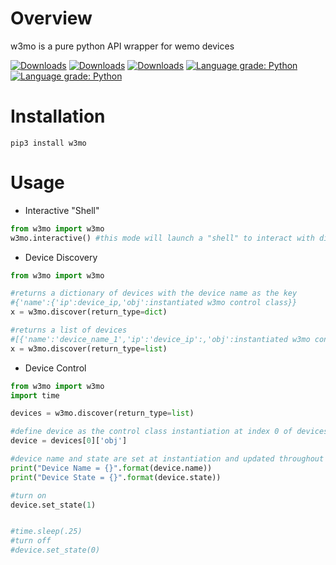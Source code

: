 # Overview

w3mo is a pure python API wrapper for wemo devices

<span>[![Downloads](https://pepy.tech/badge/w3mo)](https://pepy.tech/project/w3mo) 
[![Downloads](https://pepy.tech/badge/w3mo/month)](https://pepy.tech/project/w3mo/month)
[![Downloads](https://pepy.tech/badge/w3mo/week)](https://pepy.tech/project/w3mo/week)
[![Language grade: Python](https://img.shields.io/lgtm/grade/python/g/mghelton/w3mo.svg?logo=lgtm&logoWidth=18)](https://lgtm.com/projects/g/mghelton/w3mo/context:python)
[![Language grade: Python](https://img.shields.io/lgtm/grade/python/g/mghelton/w3mo.svg?logo=lgtm&logoWidth=18)](https://lgtm.com/projects/g/mghelton/w3mo/context:python)</span>

# Installation
```pip3 install w3mo```

# Usage
* Interactive "Shell" 
```python
from w3mo import w3mo
w3mo.interactive() #this mode will launch a "shell" to interact with discovered devices on your network
```

* Device Discovery
```python
from w3mo import w3mo

#returns a dictionary of devices with the device name as the key
#{'name':{'ip':device_ip,'obj':instantiated w3mo control class}}
x = w3mo.discover(return_type=dict)

#returns a list of devices
#[{'name':'device_name_1','ip':'device_ip':,'obj':instantiated w3mo control class}]
x = w3mo.discover(return_type=list)
```

* Device Control
```python
from w3mo import w3mo
import time

devices = w3mo.discover(return_type=list)

#define device as the control class instantiation at index 0 of devices
device = devices[0]['obj']

#device name and state are set at instantiation and updated throughout use
print("Device Name = {}".format(device.name))
print("Device State = {}".format(device.state))

#turn on
device.set_state(1)


#time.sleep(.25)
#turn off
#device.set_state(0)
```
